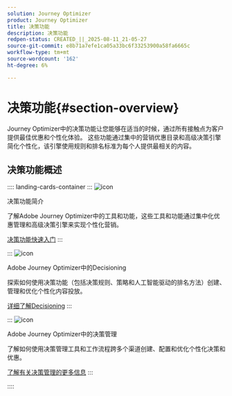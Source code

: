 ```yaml
---
solution: Journey Optimizer
product: Journey Optimizer
title: 决策功能
description: 决策功能
redpen-status: CREATED_||_2025-08-11_21-05-27
source-git-commit: e8b71a7efe1ca05a33bc6f33253900a58fa6665c
workflow-type: tm+mt
source-wordcount: '162'
ht-degree: 6%

---
```



# 决策功能{#section-overview}

Journey Optimizer中的决策功能让您能够在适当的时候，通过所有接触点为客户提供最佳优惠和个性化体验。 这些功能通过集中的营销优惠目录和高级决策引擎简化个性化，该引擎使用规则和排名标准为每个人提供最相关的内容。

## 决策功能概述

:::: landing-cards-container
:::
![icon](https://cdn.experienceleague.adobe.com/icons/book.svg?lang=zh-Hans)

决策功能简介

了解Adobe Journey Optimizer中的工具和功能，这些工具和功能通过集中化优惠管理和高级决策引擎来实现个性化营销。

[决策功能快速入门](../using/experience-decisioning/gs-decision.md)
:::

:::
![icon](https://cdn.experienceleague.adobe.com/icons/puzzle-piece.svg?lang=zh-Hans)

Adobe Journey Optimizer中的Decisioning

探索如何使用决策功能（包括决策规则、策略和人工智能驱动的排名方法）创建、管理和优化个性化内容投放。

[详细了解Decisioning](experience-decisioning-landing-page.md)
:::

:::
![icon](https://cdn.experienceleague.adobe.com/icons/gear.svg?lang=zh-Hans)

Adobe Journey Optimizer中的决策管理

了解如何使用决策管理工具和工作流程跨多个渠道创建、配置和优化个性化决策和优惠。

[了解有关决策管理的更多信息](offer-decisioning-landing-page.md)
:::

::::
